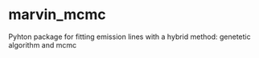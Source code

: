 marvin_mcmc
===========

Pyhton package for fitting emission lines with a hybrid method: genetetic algorithm and mcmc
